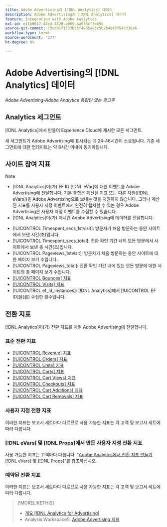 ```yaml
---
title: Adobe Advertising의 [!DNL Analytics] 데이터
description: Adobe Advertising의 [!DNL Analytics] 데이터
feature: Integration with Adobe Analytics
exl-id: e11b0617-44e3-4f28-a065-aa9f6cf3eb5d
source-git-commit: 73cdb171523b55f48b5ae5c5b2b4843f542336a6
workflow-type: tm+mt
source-wordcount: '277'
ht-degree: 0%

---
```


# Adobe Advertising의 [!DNL Analytics] 데이터

*Adobe Advertising-Adobe Analytics 통합만 있는 광고주*

## Analytics 세그먼트

[!DNL Analytics]에서 만들어 Experience Cloud에 게시한 모든 세그먼트.

새 세그먼트가 Adobe Advertising에 표시되는 데 24-48시간이 소요됩니다. 기존 세그먼트에 대한 업데이트는 약 8시간 이내에 동기화됩니다.

<!-- I added "metric" to some of the links below, even though it looks redundant, because of syntax limitations: If you use [!DNL] or [!UICONTROL] as the sole text of a link (such as [[!UICONTROL Revenue]], the tag is included in the link text (such as "[!UICONTROL Revenue]") when it's published. -->

## 사이트 참여 지표

>[!NOTE]
>
>* [!DNL Analytics]이(가) EF ID [!DNL eVar]에 대한 이벤트를 Adobe Advertising에 전달합니다.  기본 통합은 계산된 지표 또는 다른 차원([!DNL eVars])을 Adobe Advertising으로 보내는 것을 지원하지 않습니다. 그러나 계산된 지표를 사용자 지정 이벤트에서 완전히 캡처할 수 있는 경우 Adobe Advertising은 사용자 지정 이벤트를 수집할 수 있습니다.
>* [!DNL Analytics]이(가) 매시간 Adobe Advertising에 데이터를 전달합니다.

* [!UICONTROL Timespent_secs_1stvisit]: 방문자가 처음 방문하는 동안 사이트에서 보낸 시간(초)입니다.
* [!UICONTROL Timespent_secs_total]: 전환 확인 기간 내의 모든 방문에서 사이트에서 보낸 총 시간(초)입니다.
* [!UICONTROL Pageviews_1stvisit]: 방문자가 처음 방문하는 동안 사이트에 대한 페이지 보기 수입니다.
* [!UICONTROL Pageviews_total]: 전환 확인 기간 내에 있는 모든 방문에 대한 사이트의 총 페이지 보기 수입니다.
* [[!UICONTROL Bounces] 지표](https://experienceleague.adobe.com/docs/analytics/components/metrics/bounces.html?lang=ko)
* [[!UICONTROL Visits] 지표](https://experienceleague.adobe.com/docs/analytics/components/metrics/visits.html?lang=ko)
* [!UICONTROL ef_id_instances]: [!DNL Analytics]에서 [!UICONTROL EF ID]을(를) 수집한 횟수입니다.

## 전환 지표

[!DNL Analytics]이(가) 전환 지표를 매일 Adobe Advertising에 전달합니다.

### 표준 전환 지표

* [[!UICONTROL Revenue] 지표](https://experienceleague.adobe.com/docs/analytics/components/metrics/revenue.html?lang=ko)
* [[!UICONTROL Orders] 지표](https://experienceleague.adobe.com/docs/analytics/components/metrics/orders.html?lang=ko)
* [[!UICONTROL Units] 지표](https://experienceleague.adobe.com/docs/analytics/components/metrics/units.html?lang=ko)
* [[!UICONTROL Carts] 지표](https://experienceleague.adobe.com/docs/analytics/components/metrics/carts.html?lang=ko)
* [[!UICONTROL Cart Views] 지표](https://experienceleague.adobe.com/docs/analytics/components/metrics/cart-views.html?lang=ko)
* [[!UICONTROL Checkouts] 지표](https://experienceleague.adobe.com/docs/analytics/components/metrics/checkouts.html?lang=ko)
* [[!UICONTROL Cart Additions] 지표](https://experienceleague.adobe.com/docs/analytics/components/metrics/cart-additions.html?lang=ko)
* [[!UICONTROL Cart Removals] 지표](https://experienceleague.adobe.com/docs/analytics/components/metrics/cart-removals.html?lang=ko)

### 사용자 지정 전환 지표

이러한 지표는 보고서 세트마다 다르므로 사용 가능한 지표는 각 고객 및 보고서 세트에 따라 다릅니다.

### [!DNL eVars] 및 [!DNL Props]에서 만든 사용자 지정 전환 지표

사용 가능한 지표는 고객마다 다릅니다. &quot;[Adobe Analytics에서 전환 지표 만들기 [!DNL eVars] 및 [!DNL Props]](/help/integrations/analytics/conversion-metrics-from-evars.md)&quot;를 참조하십시오.

### 예약된 전환 지표

이러한 지표는 보고서 세트마다 다르므로 사용 가능한 지표는 각 고객 및 보고서 세트에 따라 다릅니다.

>[!MORELIKETHIS]
>
>* [개요 [!DNL Analytics for Advertising]](overview.md)
>* Analysis Workspace의 [Adobe Advertising 지표](/help/integrations/analytics/advertising-metrics-in-analytics.md)
